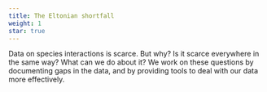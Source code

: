 ```yaml
---
title: The Eltonian shortfall
weight: 1
star: true
---
```


Data on species interactions is scarce. But why? Is it scarce everywhere in the same way? What can we do about it? We work on these questions by documenting gaps in the data, and by providing tools to deal with our data more effectively.

<!--more-->
